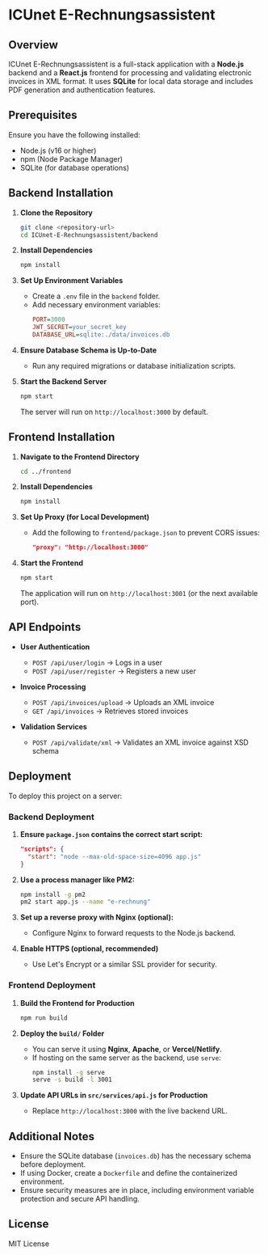 # ICUnet E-Rechnungsassistent

## Overview
ICUnet E-Rechnungsassistent is a full-stack application with a **Node.js** backend and a **React.js** frontend for processing and validating electronic invoices in XML format. It uses **SQLite** for local data storage and includes PDF generation and authentication features.

## Prerequisites
Ensure you have the following installed:
- Node.js (v16 or higher)
- npm (Node Package Manager)
- SQLite (for database operations)

## Backend Installation

1. **Clone the Repository**
   ```sh
   git clone <repository-url>
   cd ICUnet-E-Rechnungsassistent/backend
   ```

2. **Install Dependencies**
   ```sh
   npm install
   ```

3. **Set Up Environment Variables**
   - Create a `.env` file in the `backend` folder.
   - Add necessary environment variables:
     ```ini
     PORT=3000
     JWT_SECRET=your_secret_key
     DATABASE_URL=sqlite:./data/invoices.db
     ```

4. **Ensure Database Schema is Up-to-Date**
   - Run any required migrations or database initialization scripts.
   
5. **Start the Backend Server**
   ```sh
   npm start
   ```
   The server will run on `http://localhost:3000` by default.

## Frontend Installation

1. **Navigate to the Frontend Directory**
   ```sh
   cd ../frontend
   ```

2. **Install Dependencies**
   ```sh
   npm install
   ```

3. **Set Up Proxy (for Local Development)**
   - Add the following to `frontend/package.json` to prevent CORS issues:
     ```json
     "proxy": "http://localhost:3000"
     ```

4. **Start the Frontend**
   ```sh
   npm start
   ```
   The application will run on `http://localhost:3001` (or the next available port).

## API Endpoints

- **User Authentication**
  - `POST /api/user/login` → Logs in a user
  - `POST /api/user/register` → Registers a new user

- **Invoice Processing**
  - `POST /api/invoices/upload` → Uploads an XML invoice
  - `GET /api/invoices` → Retrieves stored invoices

- **Validation Services**
  - `POST /api/validate/xml` → Validates an XML invoice against XSD schema

## Deployment
To deploy this project on a server:

### Backend Deployment

1. **Ensure `package.json` contains the correct start script:**
   ```json
   "scripts": {
     "start": "node --max-old-space-size=4096 app.js"
   }
   ```

2. **Use a process manager like PM2:**
   ```sh
   npm install -g pm2
   pm2 start app.js --name "e-rechnung"
   ```

3. **Set up a reverse proxy with Nginx (optional):**
   - Configure Nginx to forward requests to the Node.js backend.

4. **Enable HTTPS (optional, recommended)**
   - Use Let's Encrypt or a similar SSL provider for security.

### Frontend Deployment

1. **Build the Frontend for Production**
   ```sh
   npm run build
   ```

2. **Deploy the `build/` Folder**
   - You can serve it using **Nginx**, **Apache**, or **Vercel/Netlify**.
   - If hosting on the same server as the backend, use `serve`:
     ```sh
     npm install -g serve
     serve -s build -l 3001
     ```

3. **Update API URLs in `src/services/api.js` for Production**
   - Replace `http://localhost:3000` with the live backend URL.

## Additional Notes
- Ensure the SQLite database (`invoices.db`) has the necessary schema before deployment.
- If using Docker, create a `Dockerfile` and define the containerized environment.
- Ensure security measures are in place, including environment variable protection and secure API handling.

## License
MIT License

